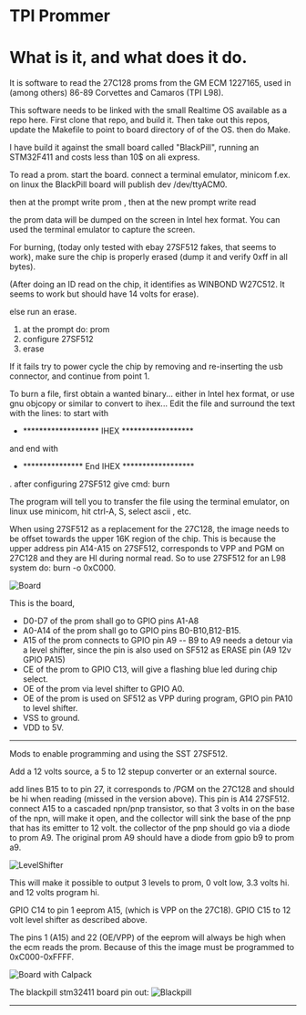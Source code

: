 # TPI Prommer

What is it, and what does it do.
================================
It is software to read the 27C128 proms from the GM ECM 1227165, used
in (among others) 86-89 Corvettes and Camaros (TPI L98).

This software needs to be linked with the small Realtime OS available as a
repo here. First clone that repo, and build it. Then
take out this repos, update the Makefile to point to board directory of
of the OS. then do Make.

I have build it against the small board called "BlackPill", running an
STM32F411 and costs less than 10$ on ali express.

To read a prom. start the board. connect a terminal emulator, minicom f.ex.
on linux the BlackPill board will publish dev /dev/ttyACM0.

then at the prompt write prom <CR>, then at the new prompt
write read <CR>

the prom data will be dumped on the screen in Intel hex format.
You can used the terminal emulator to capture the screen.

For burning, (today only tested with ebay 27SF512 fakes, that seems to work),
make sure the chip is properly erased (dump it and verify 0xff in all bytes).

(After doing an ID read on the chip, it identifies as WINBOND W27C512.
It seems to work but should have 14 volts for erase).

else run an erase.

1. at the prompt do: prom<CR>
2. configure 27SF512<CR>
3. erase

If it fails try to power cycle the chip by removing and re-inserting the
usb connector, and continue from point 1.

To burn a file, first obtain a wanted binary...
either in Intel hex format, or use gnu objcopy or similar to convert to
ihex...
Edit the file and surround the text with the lines:
to start with
- ******************* IHEX ******************

and end with
- *************** End IHEX ******************

. after configuring 27SF512
give cmd: burn<CR>

The program will tell you to transfer the file using the terminal emulator,
on linux use minicom, hit ctrl-A, S, select ascii , etc.

When using 27SF512 as a replacement for the 27C128, the image needs to be
offset towards the upper 16K region of the chip. This is because the upper
address pin A14-A15 on 27SF512, corresponds to VPP and PGM on 27C128 and they
are HI during normal read. So to use 27SF512  for an L98 system do:
burn -o 0xC000<CR>.

![Board](./pics/259596032_1619722048384723_8285664125914974745_n.jpg?raw=true "Board")

This is the board,
- D0-D7 of the prom shall go to GPIO pins A1-A8
- A0-A14 of the prom shall go to GPIO pins B0-B10,B12-B15.
- A15 of the prom connects to GPIO pin A9
-- B9 to A9 needs a detour via a level shifter, since the pin is also used on SF512
   as ERASE pin (A9 12v GPIO PA15)
- CE of the prom to GPIO C13, will give a flashing blue led during chip select.
- OE of the prom via level shifter to GPIO A0.
- OE of the prom is used on SF512 as VPP during program, GPIO pin PA10 to level shifter.
- VSS to ground.
- VDD to 5V.


----------------------------------

Mods to enable programming and using the SST 27SF512.

Add a 12 volts source, a 5 to 12 stepup converter or an external source.

add lines B15 to to pin 27, it corresponds to /PGM on the 27C128 and
should be hi when reading (missed in the version above).
This pin is A14 27SF512.
connect A15 to a cascaded npn/pnp transistor, so that 3 volts in on
the base of the npn, will make it open, and the collector will sink the
base of the pnp that has its emitter to 12 volt. the collector of the
pnp should go via a diode to prom A9. The original prom A9 should have a
diode from gpio b9 to prom a9.

![LevelShifter](./pics/levelshift.png?raw=true "levelshifter")

This will make it possible to output 3 levels to prom, 0 volt low, 3.3 volts hi.
and 12 volts program hi.

GPIO C14 to pin 1 eeprom A15, (which is VPP on the 27C18).
GPIO C15 to 12 volt level shifter as described above.

The pins 1 (A15) and 22 (OE/VPP) of the eeprom will always be high
when the ecm reads the prom.
Because of this the image must be programmed to 0xC000-0xFFFF.

![Board with Calpack](./pics/259091404_477744637000775_3731667812235962616_n.jpg?raw=true "Bord with Calpack")


The blackpill stm32411 board pin out:
![Blackpill](./pics/STM32F4x1_PinoutDiagram_RichardBalint.png?raw=true "stm32f411 blackpill")

-------------------------------------------------------
